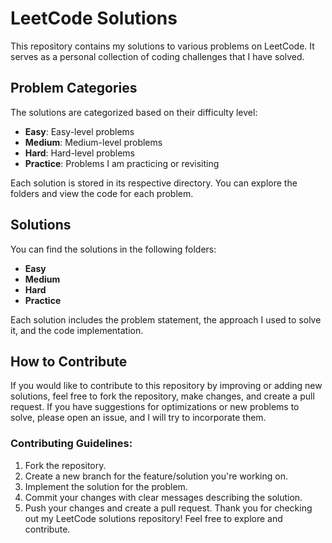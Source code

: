 # LeetCode Solutions
This repository contains my solutions to various problems on LeetCode. It serves as a personal collection of coding challenges that I have solved.
## Problem Categories

The solutions are categorized based on their difficulty level:

- **Easy**: Easy-level problems
- **Medium**: Medium-level problems
- **Hard**: Hard-level problems
- **Practice**: Problems I am practicing or revisiting

Each solution is stored in its respective directory. You can explore the folders and view the code for each problem.
## Solutions

You can find the solutions in the following folders:

- **Easy**
- **Medium**
- **Hard** 
- **Practice**

Each solution includes the problem statement, the approach I used to solve it, and the code implementation.
## How to Contribute

If you would like to contribute to this repository by improving or adding new solutions, feel free to fork the repository, make changes, and create a pull request. If you have suggestions for optimizations or new problems to solve, please open an issue, and I will try to incorporate them.

### Contributing Guidelines:
1. Fork the repository.
2. Create a new branch for the feature/solution you're working on.
3. Implement the solution for the problem.
4. Commit your changes with clear messages describing the solution.
5. Push your changes and create a pull request.
Thank you for checking out my LeetCode solutions repository! Feel free to explore and contribute.
